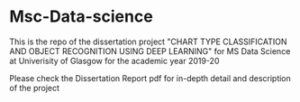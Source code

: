 # Msc-Data-science
This is the repo of the dissertation project "CHART TYPE CLASSIFICATION AND OBJECT RECOGNITION USING DEEP LEARNING" for MS Data Science at Univerisity of Glasgow for the academic year 2019-20

Please check the Dissertation Report pdf for in-depth detail and description of the project

